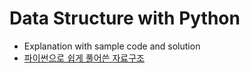 # Data Structure with Python

- Explanation with sample code and solution 
- [파이썬으로 쉽게 풀어쓴 자료구조](http://www.yes24.com/Product/Goods/89141599)